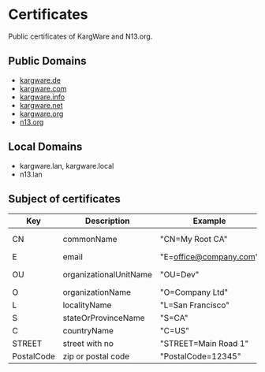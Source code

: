 # Certificates
Public certificates of KargWare and N13.org.

## Public Domains
* [kargware.de](https://kargware.de)
* [kargware.com](https://kargware.com)
* [kargware.info](https://kargware.info)
* [kargware.net](https://kargware.net)
* [kargware.org](https://kargware.org)
* [n13.org](https://n13.org)

## Local Domains
* kargware.lan, kargware.local
* n13.lan

## Subject of certificates

|Key|Description|Example|KargWare|N13|
|---|---|---|---|---|
|CN|commonName|"CN=My Root CA"|KargWare CA| n13.org CA|
|E|email|"E=office@company.com"|---|---|
|OU|organizationalUnitName|"OU=Dev"|Engineering|Open Source Development|
|O|organizationName|"O=Company Ltd"|KargWare|n13.org|
|L|localityName|"L=San Francisco"|Dingolfing|Dingolfing|
|S|stateOrProvinceName|"S=CA"|Bayern|Bayern|
|C|countryName|"C=US"|DE|DE|
|STREET|street with no|"STREET=Main Road 1"|---|---|
|PostalCode|zip or postal code|"PostalCode=12345"|84130|84130|
